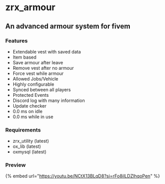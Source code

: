 # zrx\_armour

## An advanced armour system for fivem

### Features

* Extendable vest with saved data
* Item based
* Save armour after leave
* Remove vest after no armour
* Force vest while armour
* Allowed Jobs/Vehicle
* Highly configurable
* Synced between all players
* Protected Events
* Discord log with many information
* Update checker
* 0.0 ms on idle
* 0.0 ms while in use

### Requirements

* zrx\_utility (latest)
* ox\_lib (latest)
* oxmysql (latest)

### Preview

{% embed url="https://youtu.be/NCtX13BLqD8?si=rFo8ilLDZlhqoPen" %}
